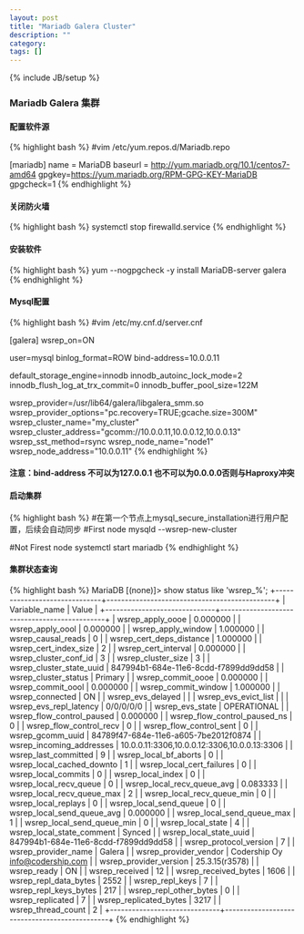 ```yaml
---
layout: post
title: "Mariadb Galera Cluster"
description: ""
category: 
tags: []
---
```

{% include JB/setup %}

### Mariadb Galera 集群

#### 配置软件源
{% highlight bash %}
#vim /etc/yum.repos.d/Mariadb.repo

[mariadb]
name = MariaDB
baseurl = http://yum.mariadb.org/10.1/centos7-amd64
gpgkey=https://yum.mariadb.org/RPM-GPG-KEY-MariaDB
gpgcheck=1
{% endhighlight %}

#### 关闭防火墙
{% highlight bash %}
systemctl stop firewalld.service
{% endhighlight %}

#### 安装软件
{% highlight bash %}
yum --nogpgcheck -y install MariaDB-server galera
{% endhighlight %}

#### Mysql配置
{% highlight bash %}
#vim /etc/my.cnf.d/server.cnf 

[galera]
wsrep_on=ON

user=mysql
binlog_format=ROW
bind-address=10.0.0.11

default_storage_engine=innodb
innodb_autoinc_lock_mode=2
innodb_flush_log_at_trx_commit=0
innodb_buffer_pool_size=122M

wsrep_provider=/usr/lib64/galera/libgalera_smm.so
wsrep_provider_options="pc.recovery=TRUE;gcache.size=300M"
wsrep_cluster_name="my_cluster"
wsrep_cluster_address="gcomm://10.0.0.11,10.0.0.12,10.0.0.13"
wsrep_sst_method=rsync
wsrep_node_name="node1"
wsrep_node_address="10.0.0.11"
{% endhighlight %}

#### 注意：bind-address 不可以为127.0.0.1 也不可以为0.0.0.0否则与Haproxy冲突

#### 启动集群
{% highlight bash %}
#在第一个节点上mysql_secure_installation进行用户配置，后续会自动同步
#First node
mysqld --wsrep-new-cluster

#Not Firest node
systemctl start mariadb
{% endhighlight %}

#### 集群状态查询
{% highlight bash %}
MariaDB [(none)]> show status like 'wsrep_%';
+------------------------------+----------------------------------------------+
| Variable_name                | Value                                        |
+------------------------------+----------------------------------------------+
| wsrep_apply_oooe             | 0.000000                                     |
| wsrep_apply_oool             | 0.000000                                     |
| wsrep_apply_window           | 1.000000                                     |
| wsrep_causal_reads           | 0                                            |
| wsrep_cert_deps_distance     | 1.000000                                     |
| wsrep_cert_index_size        | 2                                            |
| wsrep_cert_interval          | 0.000000                                     |
| wsrep_cluster_conf_id        | 3                                            |
| wsrep_cluster_size           | 3                                            |
| wsrep_cluster_state_uuid     | 847994b1-684e-11e6-8cdd-f7899dd9dd58         |
| wsrep_cluster_status         | Primary                                      |
| wsrep_commit_oooe            | 0.000000                                     |
| wsrep_commit_oool            | 0.000000                                     |
| wsrep_commit_window          | 1.000000                                     |
| wsrep_connected              | ON                                           |
| wsrep_evs_delayed            |                                              |
| wsrep_evs_evict_list         |                                              |
| wsrep_evs_repl_latency       | 0/0/0/0/0                                    |
| wsrep_evs_state              | OPERATIONAL                                  |
| wsrep_flow_control_paused    | 0.000000                                     |
| wsrep_flow_control_paused_ns | 0                                            |
| wsrep_flow_control_recv      | 0                                            |
| wsrep_flow_control_sent      | 0                                            |
| wsrep_gcomm_uuid             | 84789f47-684e-11e6-a605-7be2012f0874         |
| wsrep_incoming_addresses     | 10.0.0.11:3306,10.0.0.12:3306,10.0.0.13:3306 |
| wsrep_last_committed         | 9                                            |
| wsrep_local_bf_aborts        | 0                                            |
| wsrep_local_cached_downto    | 1                                            |
| wsrep_local_cert_failures    | 0                                            |
| wsrep_local_commits          | 0                                            |
| wsrep_local_index            | 0                                            |
| wsrep_local_recv_queue       | 0                                            |
| wsrep_local_recv_queue_avg   | 0.083333                                     |
| wsrep_local_recv_queue_max   | 2                                            |
| wsrep_local_recv_queue_min   | 0                                            |
| wsrep_local_replays          | 0                                            |
| wsrep_local_send_queue       | 0                                            |
| wsrep_local_send_queue_avg   | 0.000000                                     |
| wsrep_local_send_queue_max   | 1                                            |
| wsrep_local_send_queue_min   | 0                                            |
| wsrep_local_state            | 4                                            |
| wsrep_local_state_comment    | Synced                                       |
| wsrep_local_state_uuid       | 847994b1-684e-11e6-8cdd-f7899dd9dd58         |
| wsrep_protocol_version       | 7                                            |
| wsrep_provider_name          | Galera                                       |
| wsrep_provider_vendor        | Codership Oy <info@codership.com>            |
| wsrep_provider_version       | 25.3.15(r3578)                               |
| wsrep_ready                  | ON                                           |
| wsrep_received               | 12                                           |
| wsrep_received_bytes         | 1606                                         |
| wsrep_repl_data_bytes        | 2552                                         |
| wsrep_repl_keys              | 7                                            |
| wsrep_repl_keys_bytes        | 217                                          |
| wsrep_repl_other_bytes       | 0                                            |
| wsrep_replicated             | 7                                            |
| wsrep_replicated_bytes       | 3217                                         |
| wsrep_thread_count           | 2                                            |
+------------------------------+----------------------------------------------+
{% endhighlight %}

